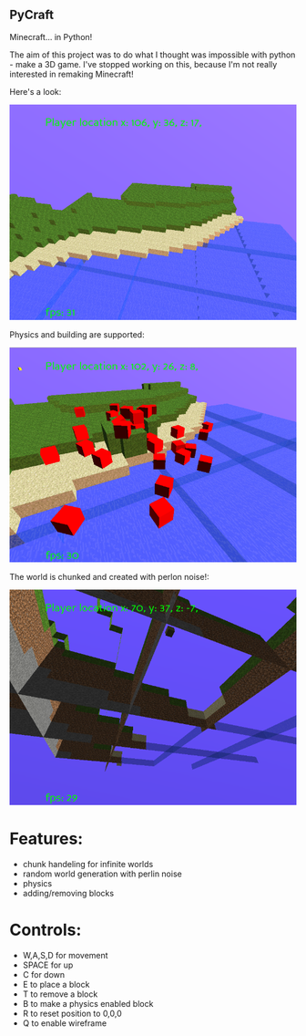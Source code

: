 ## PyCraft 
Minecraft... in Python! 

The aim of this project was to do what I thought was impossible with python - make a 3D game. I've stopped working on this, because I'm not really interested in remaking Minecraft!

Here's a look:

![basic usage](intro.png "Intro")

Physics and building are supported:

![physics and building mechanics](physics_building.png "Building and Physics")

The world is chunked and created with perlon noise!:

![chunk loading/unloading](chunk_creation.png "Chunks")


# Features: 

- chunk handeling for infinite worlds
- random world generation with perlin noise
- physics
- adding/removing blocks

# Controls:

- W,A,S,D for movement
- SPACE for up
- C for down
- E to place a block
- T to remove a block
- B to make a physics enabled block 
- R to reset position to 0,0,0
- Q to enable wireframe


